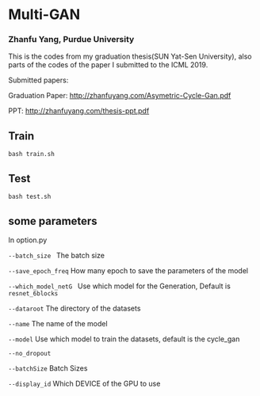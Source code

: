 # Multi-GAN
### Zhanfu Yang, Purdue University

This is the codes from my graduation thesis(SUN Yat-Sen University), also parts of the codes of the paper I submitted to the ICML 2019.

Submitted papers:

Graduation Paper: http://zhanfuyang.com/Asymetric-Cycle-Gan.pdf

PPT: http://zhanfuyang.com/thesis-ppt.pdf

## Train

`bash train.sh`

## Test

`bash test.sh`

## some parameters

In option.py

`--batch_size ` The batch size

`--save_epoch_freq`  How many epoch to save the parameters of the model

`--which_model_netG ` Use which model for the Generation, Default is `resnet_6blocks`

`--dataroot` The directory of the datasets

`--name` The name of the model 

`--model` Use which model to train the datasets, default is the cycle_gan 

`--no_dropout` 

`--batchSize` Batch Sizes 

`--display_id` Which DEVICE of the GPU to use

